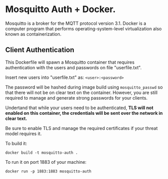 # Mosquitto Auth + Docker.

Mosquitto is a broker for the MQTT protocol version 3.1. Docker is a computer program that performs operating-system-level virtualization also known as containerization.

## Client Authentication

This Dockerfile will spawn a Mosquitto container that requires authentication with the users and passwords on file "userfile.txt". 

Insert new users into "userfile.txt" as: `<user>:<password>`

The password will be hashed during image build using `mosquitto_passwd` so that there will not be on clear text on the container. However, you are still required to manage and generate strong passwords for your clients. 

Undertand that while your users need to be authenticated, **TLS will not enabled on this container, the credentials will be sent over the network in clear text.** 

Be sure to enable TLS and manage the required certificates if your threat model requires it.

To build it:
```
docker build -t mosquitto-auth .
```

To run it on port 1883 of your machine: 
```
docker run -p 1883:1883 mosquitto-auth 
``` 
